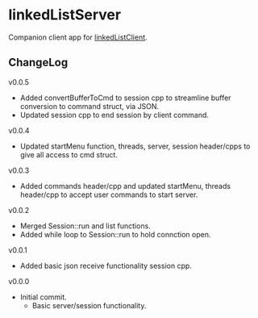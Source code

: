 # linkedListServer

Companion client app for [linkedListClient](https://github.com/JohnWSweeney/linkedListClient).

## ChangeLog
v0.0.5
- Added convertBufferToCmd to session cpp to streamline buffer conversion to command struct, via JSON.
- Updated session cpp to end session by client command. 

v0.0.4
- Updated startMenu function, threads, server, session header/cpps to give all access to cmd struct.

v0.0.3
- Added commands header/cpp and updated startMenu, threads header/cpp to accept user commands to start server.

v0.0.2
- Merged Session::run and list functions.
- Added while loop to Session::run to hold connction open.

v0.0.1
- Added basic json receive functionality session cpp.

v0.0.0
- Initial commit.
	- Basic server/session functionality.